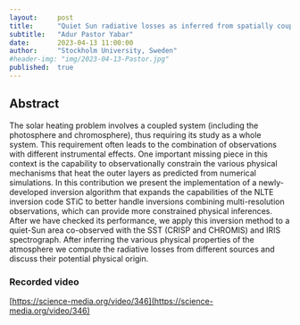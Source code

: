 ```yaml
---
layout:     post
title:      "Quiet Sun radiative losses as inferred from spatially coupled inversions"
subtitle:   "Adur Pastor Yabar"
date:       2023-04-13 11:00:00
author:     "Stockholm University, Sweden"
#header-img: "img/2023-04-13-Pastor.jpg"
published:  true
---
```


## Abstract
The solar heating problem involves a coupled system (including the photosphere and chromosphere), thus requiring its study as a whole system. This requirement often leads to the combination of observations with different instrumental effects. One important missing piece in this context is the capability to observationally constrain the various physical mechanisms that heat the outer layers as predicted from numerical simulations. In this contribution we present the implementation of a newly-developed inversion algorithm that expands the capabilities of the NLTE inversion code STiC to better handle inversions combining multi-resolution observations, which can provide more constrained physical inferences. After we have checked its performance, we apply this inversion method to a quiet-Sun area co-observed with the SST (CRISP and CHROMIS) and IRIS spectrograph. After inferring the various physical properties of the atmosphere we compute the radiative losses from different sources and discuss their potential physical origin.

### Recorded video

[https://science-media.org/video/346](https://science-media.org/video/346)
